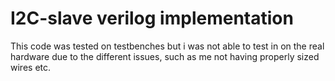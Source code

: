 # I2C-slave verilog implementation

This code was tested on testbenches but i was not able to test in on the real
hardware due to the different issues, such as me not having properly sized wires etc.
